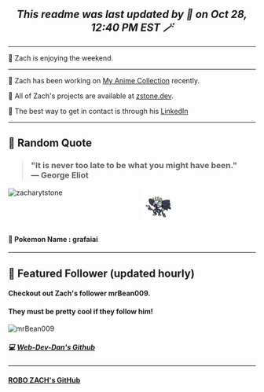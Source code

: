 <h2 align="center" style="font-style: italic; font-weight: bold;">This readme was last updated by 🤖 on Oct 28, 12:40 PM EST 🪄 </h2></a>

---

🤖 Zach is enjoying the weekend.

---

🤖 Zach has been working on [My Anime Collection](https://github.com/ZacharyTStone/My-Anime-Collection) recently.

🤖 All of Zach's projects are available at [zstone.dev](https://www.zstone.dev/).

🤖 The best way to get in contact is through his [LinkedIn](https://www.linkedin.com/in/zacharystone42)

---

<!-- Add a Quotes section -->

## 🤖 Random Quote

<h3>
<blockquote>
  "It is never too late to be what you might have been."
<br>— George Eliot
</blockquote>
</h3>

<div style="display: flex; flex-wrap: no-wrap; width: 100%; gap: 16px">
        <img width="50%" src="https://github-readme-streak-stats.herokuapp.com/?user=zacharytstone" alt="zacharytstone" />
    <img width="15%" class='poke-img' src='https://raw.githubusercontent.com/PokeAPI/sprites/master/sprites/pokemon/945.png' alt='grafaiai'/>
</div>

#### 🤖 Pokemon Name : grafaiai</span>

---

## 🤖 Featured Follower (updated hourly)

#### Checkout out Zach's follower mrBean009.

#### They must be pretty cool if they follow him!

<img style="width: 10%" class='github-img' src='https://avatars.githubusercontent.com/u/104507475?v=4' alt='mrBean009'/>

##### 💻 [Web-Dev-Dan's Github](https://github.com/Web-Dev-Dan)

---

#### [ROBO ZACH's GitHub](https://github.com/ROBO-ZACH)
